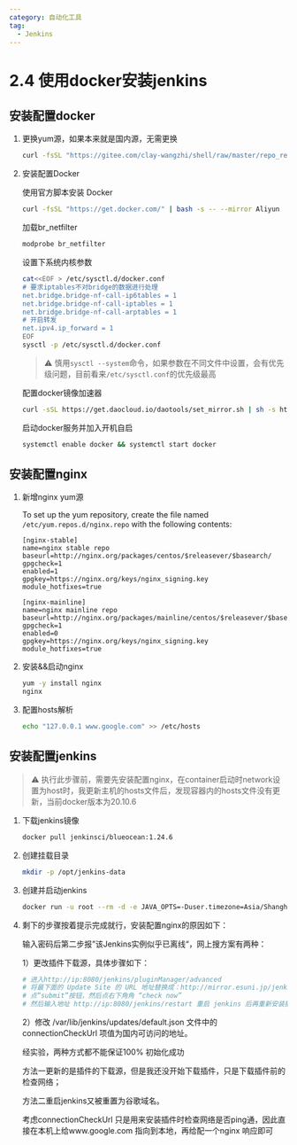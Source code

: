 ```yaml
---
category: 自动化工具
tag:
  - Jenkins
---
```


# 2.4 使用docker安装jenkins

## 安装配置docker

1. 更换yum源，如果本来就是国内源，无需更换

   ```sh
   curl -fsSL "https://gitee.com/clay-wangzhi/shell/raw/master/repo_replace.sh" | bash
   ```

2. 安装配置Docker

   使用官方脚本安装 Docker

   ```sh
   curl -fsSL "https://get.docker.com/" | bash -s -- --mirror Aliyun
   ```

   加载br_netfilter

   ```sh
   modprobe br_netfilter
   ```

   设置下系统内核参数

   ```sh
   cat<<EOF > /etc/sysctl.d/docker.conf
   # 要求iptables不对bridge的数据进行处理
   net.bridge.bridge-nf-call-ip6tables = 1
   net.bridge.bridge-nf-call-iptables = 1
   net.bridge.bridge-nf-call-arptables = 1
   # 开启转发
   net.ipv4.ip_forward = 1
   EOF
   sysctl -p /etc/sysctl.d/docker.conf
   ```

   > ⚠️ 慎用`sysctl --system`命令，如果参数在不同文件中设置，会有优先级问题，目前看来`/etc/sysctl.conf`的优先级最高

   配置docker镜像加速器

   ```sh
   curl -sSL https://get.daocloud.io/daotools/set_mirror.sh | sh -s http://f1361db2.m.daocloud.io
   ```

   启动docker服务并加入开机自启

   ```sh
   systemctl enable docker && systemctl start docker
   ```

## 安装配置nginx

1. 新增nginx yum源

   To set up the yum repository, create the file named `/etc/yum.repos.d/nginx.repo` with the following contents:

   ```
   [nginx-stable]
   name=nginx stable repo
   baseurl=http://nginx.org/packages/centos/$releasever/$basearch/
   gpgcheck=1
   enabled=1
   gpgkey=https://nginx.org/keys/nginx_signing.key
   module_hotfixes=true
   
   [nginx-mainline]
   name=nginx mainline repo
   baseurl=http://nginx.org/packages/mainline/centos/$releasever/$basearch/
   gpgcheck=1
   enabled=0
   gpgkey=https://nginx.org/keys/nginx_signing.key
   module_hotfixes=true
   ```

2. 安装&&启动nginx

   ```sh
   yum -y install nginx
   nginx
   ```

3. 配置hosts解析

   ```sh
   echo "127.0.0.1 www.google.com" >> /etc/hosts
   ```

## 安装配置jenkins

> ⚠️ 执行此步骤前，需要先安装配置nginx，在container启动时network设置为host时，我更新主机的hosts文件后，发现容器内的hosts文件没有更新，当前docker版本为20.10.6

1. 下载jenkins镜像

   ```sh
   docker pull jenkinsci/blueocean:1.24.6
   ```

2. 创建挂载目录

   ```sh
   mkdir -p /opt/jenkins-data
   ```

3. 创建并启动jenkins

   ```sh
   docker run -u root --rm -d -e JAVA_OPTS=-Duser.timezone=Asia/Shanghai --mount type=bind,source=/opt/jenkins-data,target=/var/jenkins_home --network=host --name jenkins jenkinsci/blueocean:1.24.6
   ```

4. 剩下的步骤按着提示完成就行，安装配置nginx的原因如下：

   输入密码后第二步报”该Jenkins实例似乎已离线“，网上搜方案有两种：

   1）更改插件下载源，具体步骤如下：

   ```sh
   # 进入http://ip:8080/jenkins/pluginManager/advanced
   # 将最下面的 Update Site 的 URL 地址替换成：http://mirror.esuni.jp/jenkins/updates/update-center.json
   # 点“submit”按钮，然后点右下角角 “check now”
   # 然后输入地址 http://ip:8080/jenkins/restart 重启 jenkins 后再重新安装插件
   ```

   2）修改 /var/lib/jenkins/updates/default.json 文件中的 connectionCheckUrl 项值为国内可访问的地址。

   经实验，两种方式都不能保证100% 初始化成功

   方法一更新的是插件的下载源，但是我还没开始下载插件，只是下载插件前的检查网络；

   方法二重启jenkins又被重置为谷歌域名。

   考虑connectionCheckUrl 只是用来安装插件时检查网络是否ping通，因此直接在本机上给www.google.com 指向到本地，再给配一个nginx 响应即可

